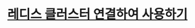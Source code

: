 # [레디스 클러스터 연결하여 사용하기](https://velog.io/@bona/Python-%EB%A0%88%EB%94%94%EC%8A%A4-%ED%81%B4%EB%9F%AC%EC%8A%A4%ED%84%B0-%EC%97%B0%EA%B2%B0)
